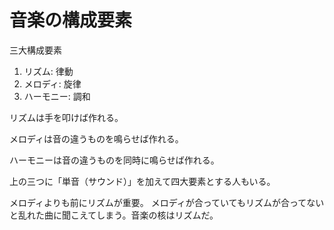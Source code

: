 # 音楽の構成要素

三大構成要素

1. リズム: 律動
2. メロディ: 旋律
3. ハーモニー: 調和

リズムは手を叩けば作れる。

メロディは音の違うものを鳴らせば作れる。

ハーモニーは音の違うものを同時に鳴らせば作れる。

上の三つに「単音（サウンド）」を加えて四大要素とする人もいる。

メロディよりも前にリズムが重要。
メロディが合っていてもリズムが合ってないと乱れた曲に聞こえてしまう。音楽の核はリズムだ。
